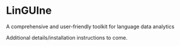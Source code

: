 LinGUIne
========

A comprehensive and user-friendly toolkit for language data analytics

Additional details/installation instructions to come.
